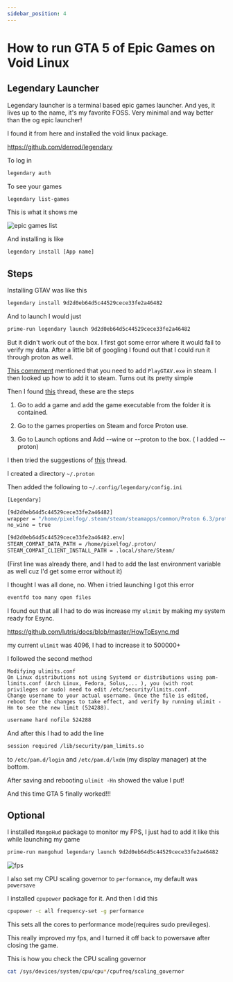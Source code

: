```yaml
---
sidebar_position: 4
---
```


# How to run GTA 5 of Epic Games on Void Linux

## Legendary Launcher

Legendary launcher is a terminal based epic games launcher. And yes, it lives up to the name, it's my favorite FOSS. Very minimal and way better than the og epic launcher!

I found it from here and installed the void linux package.

https://github.com/derrod/legendary

To log in 

```bash
legendary auth
```

To see your games

```bash
legendary list-games
```

This is what it shows me

![epic games list](https://cdn.discordapp.com/attachments/750250354771361805/859292408507400253/unknown.png)


And installing is like

```bash
legendary install [App name]
```

## Steps

Installing GTAV was like this

```bash
legendary install 9d2d0eb64d5c44529cece33fe2a46482
```

And to launch I would just

```bash
prime-run legendary launch 9d2d0eb64d5c44529cece33fe2a46482
```

But it didn't work out of the box. I first got some error where it would fail to verify my data. After a little bit of googling I found out that I could run it through proton as well. 

[This commment](https://www.reddit.com/r/linux_gaming/comments/ncu4f3/gta_v_doesnt_launch_using_legendary_quits_after/gy77f1l?utm_source=share&utm_medium=web2x&context=3) mentioned that you need to add ``PlayGTAV.exe`` in steam. I then looked up how to add it to steam. Turns out its pretty simple

Then I found [this](https://www.reddit.com/r/linux_gaming/comments/be4e46/how_to_play_nonsteam_games_through_proton_this/) thread, these are the steps

1. Go to add a game and add the game executable from the folder it is contained.

2. Go to the games properties on Steam and force Proton use.

3. Go to Launch options and Add --wine or --proton to the box. ( I added --proton)

I then tried the suggestions of [this](https://www.reddit.com/r/linux_gaming/comments/mwn47f/how_i_got_tony_hawks_pro_skater_1_2_running_on/) thread.

I created a directory ``~/.proton``

Then added the following to ``~/.config/legendary/config.ini``

```bash
[Legendary]

[9d2d0eb64d5c44529cece33fe2a46482]
wrapper = "/home/pixelfog/.steam/steam/steamapps/common/Proton 6.3/proton" run
no_wine = true

[9d2d0eb64d5c44529cece33fe2a46482.env]
STEAM_COMPAT_DATA_PATH = /home/pixelfog/.proton/
STEAM_COMPAT_CLIENT_INSTALL_PATH = .local/share/Steam/
```

(First line was already there, and I had to add the last environment variable as well cuz I'd get some error without it)

I thought I was all done, no. When i tried launching I got this error

```bash
eventfd too many open files
```

I found out that all I had to do was increase my ``ulimit`` by making my system ready for Esync.

https://github.com/lutris/docs/blob/master/HowToEsync.md

my current ``ulimit`` was 4096, I had to increase it to 500000+

I followed the second method

```
Modifying ulimits.conf
On Linux distributions not using Systemd or distributions using pam-limits.conf (Arch Linux, Fedora, Solus,... ), you (with root privileges or sudo) need to edit /etc/security/limits.conf.
Change username to your actual username. Once the file is edited, reboot for the changes to take effect, and verify by running ulimit -Hn to see the new limit (524288).
```

```bash
username hard nofile 524288
```

And after this I had to add the line 

```bash
session required /lib/security/pam_limits.so
```

to ``/etc/pam.d/login`` and ``/etc/pam.d/lxdm`` (my display manager) at the bottom.

After saving and rebooting ``ulimit -Hn`` showed the value I put!

And this time GTA 5 finally worked!!!

## Optional

I installed ``MangoHud`` package to monitor my FPS, I just had to add it like this while launching my game

```bash
prime-run mangohud legendary launch 9d2d0eb64d5c44529cece33fe2a46482
```

![fps](https://cdn.discordapp.com/attachments/750250354771361805/859303923668090890/IMG_20210629_095755.jpg)

I also set my CPU scaling governor to ``performance``, my default was ``powersave`` 

I installed ``cpupower`` package for it. And then I did this

```bash
cpupower -c all frequency-set -g performance
```

This sets all the cores to performance mode(requires sudo previleges).

This really improved my fps, and I turned it off back to powersave after closing the game.

This is how you check the CPU scaling governor

```bash
cat /sys/devices/system/cpu/cpu*/cpufreq/scaling_governor
```






